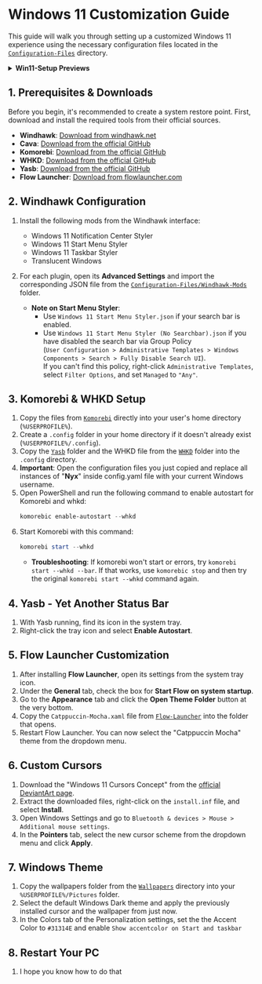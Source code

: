# Windows 11 Customization Guide

This guide will walk you through setting up a customized Windows 11 experience using the necessary configuration files located in the [`Configuration-Files`](./Configuration-Files) directory.

<details>
  <summary><b>Win11-Setup Previews</b></summary>

  <img src="./Images/Desktop.png" alt="Desktop" style="max-width:420px;">  
  <img src="./Images/Flow.png" alt="Flow" style="max-width:420px;">  
  <img src="./Images/Start-Notifications.png" alt="Start Notifications" style="max-width:420px;">  
  <img src="./Images/Window.png" alt="Window" style="max-width:420px;">  
  <img src="./Images/Windows.png" alt="Windows" style="max-width:420px;">

</details>

## 1. Prerequisites & Downloads

Before you begin, it's recommended to create a system restore point. First, download and install the required tools from their official sources.

*   **Windhawk**: [Download from windhawk.net](https://windhawk.net)
*   **Cava**: [Download from the official GitHub](https://github.com/karlstav/cava)
*   **Komorebi**: [Download from the official GitHub](https://github.com/LGUG2Z/komorebi)
*   **WHKD**: [Download from the official GitHub](https://github.com/LGUG2Z/whkd)
*   **Yasb**: [Download from the official GitHub](https://github.com/amnweb/yasb)
*   **Flow Launcher**: [Download from flowlauncher.com](https://www.flowlauncher.com)

## 2. Windhawk Configuration

1.  Install the following mods from the Windhawk interface:
    *   Windows 11 Notification Center Styler
    *   Windows 11 Start Menu Styler
    *   Windows 11 Taskbar Styler
    *   Translucent Windows
2.  For each plugin, open its **Advanced Settings** and import the corresponding JSON file from the [`Configuration-Files/Windhawk-Mods`](./Configuration-Files/Windhawk-Mods) folder.

    *   **Note on Start Menu Styler**:
        *   Use `Windows 11 Start Menu Styler.json` if your search bar is enabled.
        *   Use `Windows 11 Start Menu Styler (No Searchbar).json` if you have disabled the search bar via Group Policy  
            (`User Configuration > Administrative Templates > Windows Components > Search > Fully Disable Search UI`).  
            If you can't find this policy, right-click `Administrative Templates`, select `Filter Options`, and set `Managed` to `"Any"`.

## 3. Komorebi & WHKD Setup

1.  Copy the files from [`Komorebi`](./Configuration-Files/Komorebi) directly into your user's home directory (`%USERPROFILE%`).
2.  Create a `.config` folder in your home directory if it doesn't already exist (`%USERPROFILE%/.config`).
3.  Copy the [`Yasb`](./Configuration-Files/Yasb) folder and the WHKD file from the [`WHKD`](./Configuration-Files/WHKD) folder into the `.config` directory.
4.  **Important**: Open the configuration files you just copied and replace all instances of "**Nyx**" inside config.yaml file with your current Windows username.
5.  Open PowerShell and run the following command to enable autostart for Komorebi and whkd:
    ```powershell
    komorebic enable-autostart --whkd
    ```
6.  Start Komorebi with this command:
    ```powershell
    komorebi start --whkd
    ```
    *   **Troubleshooting**: If komorebi won't start or errors, try `komorebi start --whkd --bar`. If that works, use `komorebic stop` and then try the original `komorebi start --whkd` command again.

## 4. Yasb - Yet Another Status Bar

1.  With Yasb running, find its icon in the system tray.
2.  Right-click the tray icon and select **Enable Autostart**.

## 5. Flow Launcher Customization

1.  After installing **Flow Launcher**, open its settings from the system tray icon.
2.  Under the **General** tab, check the box for **Start Flow on system startup**.
3.  Go to the **Appearance** tab and click the **Open Theme Folder** button at the very bottom.
4.  Copy the `Catppuccin-Mocha.xaml` file from [`Flow-Launcher`](./Configuration-Files/Flow-Launcher) into the folder that opens.
5.  Restart Flow Launcher. You can now select the "Catppuccin Mocha" theme from the dropdown menu.

## 6. Custom Cursors

1.  Download the "Windows 11 Cursors Concept" from the [official DeviantArt page](https://www.deviantart.com/jepricreations/art/Windows-11-Cursors-Concept-886489356).
2.  Extract the downloaded files, right-click on the `install.inf` file, and select **Install**.
3.  Open Windows Settings and go to `Bluetooth & devices > Mouse > Additional mouse settings`.
4.  In the **Pointers** tab, select the new cursor scheme from the dropdown menu and click **Apply**.

## 7. Windows Theme

1.  Copy the wallpapers folder from the [`Wallpapers`](./Configuration-Files/Wallpapers) directory into your `%USERPROFILE%/Pictures` folder.
2.  Select the default Windows Dark theme and apply the previously installed cursor and the wallpaper from just now.
3. In the Colors tab of the Personalization settings, set the the Accent Color to `#31314E` and enable `Show accentcolor on Start and taskbar`

## 8. Restart Your PC
1.  I hope you know how to do that
